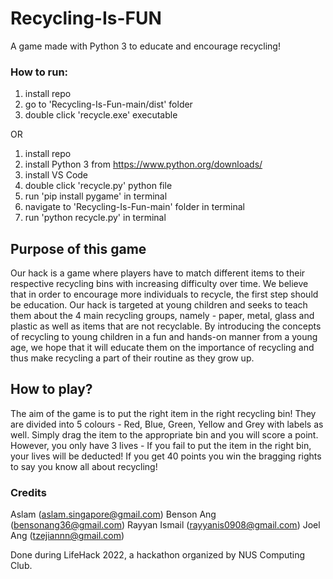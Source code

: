 # Recycling-Is-FUN
A game made with Python 3 to educate and encourage recycling!

### How to run:
1. install repo
2. go to 'Recycling-Is-Fun-main/dist' folder
3. double click 'recycle.exe' executable

OR

1. install repo
2. install Python 3 from https://www.python.org/downloads/
3. install VS Code
4. double click 'recycle.py' python file
5. run 'pip install pygame' in terminal
6. navigate to 'Recycling-Is-Fun-main' folder in terminal
7. run 'python recycle.py' in terminal

## Purpose of this game
Our hack is a game where players have to match different items to their respective recycling bins with increasing difficulty over time. We believe that in order to encourage more individuals to recycle, the first step should be education. Our hack is targeted at young children and seeks to teach them about the 4 main recycling groups, namely - paper, metal, glass and plastic as well as items that are not recyclable. By introducing the concepts of recycling to young children in a fun and hands-on manner from a young age, we hope that it will educate them on the importance of recycling and thus make recycling a part of their routine as they grow up.

## How to play?
The aim of the game is to put the right item in the right recycling bin! They are divided into 5 colours - Red, Blue, Green, Yellow and Grey with labels as well. Simply drag the item to the appropriate bin and you will score a point. However, you only have 3 lives - If you fail to put the item in the right bin, your lives will be deducted! If you get 40 points you win the bragging rights to say you know all about recycling!

### Credits
Aslam (aslam.singapore@gmail.com)
Benson Ang (bensonang36@gmail.com)
Rayyan Ismail (rayyanis0908@gmail.com)
Joel Ang (tzejiannn@gmail.com)

Done during LifeHack 2022, a hackathon organized by NUS Computing Club.
